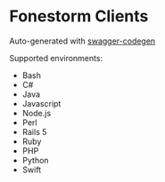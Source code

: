 # Fonestorm Clients

Auto-generated with [swagger-codegen](https://github.com/swagger-api/swagger-codegen)

Supported environments:

- Bash
- C#
- Java
- Javascript
- Node.js
- Perl
- Rails 5
- Ruby
- PHP
- Python
- Swift
